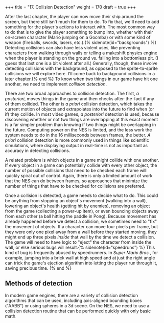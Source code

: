 +++
title = "17. Collision Detection"
weight = 170
draft = true
+++

<!--
1. Collision detection defined, a posteriori detection and problems with it
Sidenote on speedruns and glitches from it
2. Mechanism - point v. rectangle, rectangle v. rectangle
3. Collision detection is expensive! Contra example. Break out of NMI!
4. More optimization: pools of sprites
Sidenote on flipping render order between frames (Mega Man 2)
5. Apply to the game
- Make some new sprites for enemies and lasers
- Make pressing a button fire a laser from pool
    - Set up zeropage to track lasers (4?)
- Add enemies randomly
    - Use zeropage for enemy location
- Detect laser/enemy collisions
6. Homework
- Track player score
- Use a pool of enemies / change enemy movement
- Implement player/enemy collisions
-->

After the last chapter, the player can now move their
ship around the screen, but there still isn't much for
them to do. To fix that, we'll need to add something
for the player's actions to interact with. The most
common way to do that is to give the player something
to bump into, whether with their on-screen character
(Mario jumping on a Goomba) or with some kind of weapon
(fireballs, swords, lasers, etc.).{% sidenote(id="backgrounds") %}
Detecting collisions
can also have less violent uses, like preventing
characters from walking through walls or telling a
makeshift physics engine when the player
is standing on the ground vs. falling into a bottomless
pit. (I guess that last one is a bit violent after all.)
Generally, though, these involve detecting collisions with
the background, as opposed to the sprite-to-sprite
collisions we will explore here. I'll come back to
background collisions in a later chapter.{% end %}
To know when two things in our game have hit one
another, we need to implement _collision detection_.

There are two broad approaches to collision detection.
The first, _a posteriori_, moves things in the game
and then checks after-the-fact if any of them collided.
The other is _a priori_ collision detection, which
takes the current motion of objects and extrapolates
into the future to find when (or if) they collide.
In most video games, _a posteriori_ detection is
used, because discovering whether or not two things are
overlapping at this exact moment is a far simpler
problem than knowing if two things might be
overlapping in the future. Computing power on the
NES is limited, and the less work the system needs
to do in the 16 milliseconds between frames, the better.
_A priori_ collision detection
is more commonly used in things like scientific
simulations, where displaying output in real-time
is not as important as accuracy in detecting collisions.

A related problem is which objects in a game
might collide with one another. If every object in
a game can potentially collide with every other object,
the number of possible collisions that need to be
checked each frame will quickly spiral out of control.
Again, there is only a limited amount of work that
the NES can do between frames, so approaches that
minimize the number of things that have to be
checked for collisions are preferred.

Once a collision is detected, a game needs to decide
what to do. This could be anything from stopping an
object's movement (walking into a wall),
lowering an object's health (getting hit by
enemies), removing an object from the game
(collecting a power-up item), or even bouncing
objects away from each other (a ball hitting
the paddle in Pong). Because movement has already
happened before we detect a collision, we sometimes
need to "fix" the movement of objects. If a character
can move four pixels per frame, but they were only
one pixel away from a wall before they started
moving, they might end up three pixels _inside_
that wall by the time we detect a collision.
The game will need to have logic to "eject"
the character from inside the wall, or else
serious bugs will result.{% sidenote(id="speedruns") %}
This kind of bug is frequently abused by
speedrunners. In _Super Mario Bros._, for
example, jumping into a brick wall at high
speed and at just the right angle can trick
the game's ejection algorithm into letting
the player run through it, saving precious time.
{% end %}

## Methods of detection

In modern game engines, there are a variety of
collision detection algorithms that can be used,
including axis-aligned bounding boxes ("AABB") or
using spheres in a 3d scene. On the NES, we need to
use a collision detection routine that can be performed
quickly with only basic math.
